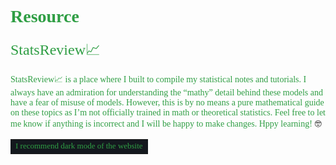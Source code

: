 # <font face="'Consolas', 'Menlo'" color=#2f9e44>**Resource**</font>

<font face="'Consolas', 'Menlo'" color=#2f9e44 size=5>StatsReview📈</font>

<font face="'Consolas', 'Menlo'" color=#2f9e44>StatsReview📈 is a place where I built to compile my statistical notes and tutorials. I always have an admiration for understanding the “mathy” detail behind these models and have a fear of misuse of models. However, this is by no means a pure mathematical guide on these topics as I’m not officially trained in math or theoretical statistics. Feel free to let me know if anything is incorrect and I will be happy to make changes. Hppy learning!</font> 🤓

<div style="text-align: center;">
    <font face="'Consolas', 'Menlo'" color=#2f9e44 id="lastUpdated"></font>
</div>
<script>
    // Set the last updated date
    document.addEventListener('DOMContentLoaded', function() {
        var metaTag = document.querySelector('meta[name="docbuild:last-update"]');
        if (metaTag) {
            var buildDate = metaTag.getAttribute('content');
            var lastUpdatedElement = document.getElementById('lastUpdated');
            lastUpdatedElement.textContent = 'Last updated: ' + buildDate;
        }
    });
</script>

<div style="text-align: center;">    
    <table><tr><td bgcolor=14181E><font face="'Consolas', 'Menlo'" color=#2f9e44 size=2>I recommend dark mode of the website</font></td></tr></table>
</div>